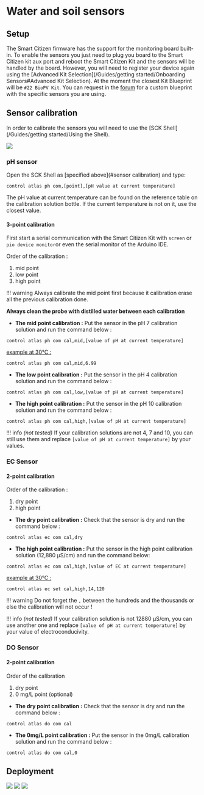 # Water and soil sensors

## Setup

The Smart Citizen firmware has the support for the monitoring board built-in. To enable the sensors you just need to plug you board to the Smart Citizen kit aux port and reboot the Smart Citizen Kit and the sensors will be handled by the board. However, you will need to register your device again using the [Advanced Kit Selection](/Guides/getting started/Onboarding Sensors#Advanced Kit Selection). At the moment the closest Kit Blueprint will be `#22 BioPV Kit`. You can request in the [forum](http://forum.smartcitizen.me) for a custom blueprint with the specific sensors you are using.

## Sensor calibration

In order to calibrate the sensors you will need to use the [SCK Shell](/Guides/getting started/Using the Shell).

![](https://i.imgur.com/wRIfhks.jpg)

### pH sensor

Open the SCK Shell as [specified above](#sensor calibration) and type:

```
control atlas ph com,[point],[pH value at current temperature]
```

The pH value at current temperature can be found on the reference table on the calibration solution bottle. If the current temperature is not on it, use the closest value.

#### 3-point calibration

First start a serial communication with the Smart Citizen Kit with `screen` or `pio device monitor`or even the serial monitor of the Arduino IDE.

Order of the calibration : 

1. mid point
2. low point
3. high point

!!! warning
    Always calibrate the mid point first because it calibration erase all the previous calibration done.

**Always clean the probe with distilled water between each calibration**

* **The mid point calibration :** Put the sensor in the pH 7 calibration solution and run the command below :

```
control atlas ph com cal,mid,[value of pH at current temperature]
```

<span style="text-decoration:underline">example at 30°C :</span> 

```
control atlas ph com cal,mid,6.99 
```

* **The low point calibration :** Put the sensor in the pH 4 calibration solution and run the command below :

```
control atlas ph com cal,low,[value of pH at current temperature]
```

* **The high point calibration :** Put the sensor in the pH 10 calibration solution and run the command below :

```
control atlas ph com cal,high,[value of pH at current temperature]
```

!!! info
    *(not tested)* If your calibration solutions are not 4, 7 and 10, you can still use them and replace `[value of pH at current temperature]` by your values.

### EC Sensor

#### 2-point calibration

Order of the calibration :

1. dry point
2. high point

* **The dry point calibration :** Check that the sensor is dry and run the command below :

```
control atlas ec com cal,dry
```

* **The high point calibration :** Put the sensor in the high point calibration solution (12,880 µS/cm) and run the command below:

```
control atlas ec com cal,high,[value of EC at current temperature]
```

<span style="text-decoration:underline">example at 30°C :</span> 

```
control atlas ec set cal,high,14,120 
```

!!! warning
    Do not forget the `,` between the hundreds and the thousands or else the calibration will not occur !

!!! info
    *(not tested)* If your calibration solution is not 12880 µS/cm, you can use another one and replace `[value of pH at current temperature]` by your value of electroconducivity.

### DO Sensor

#### 2-point calibration

Order of the calibration 

1. dry point
2. 0 mg/L point (optional)

* **The dry point calibration :** Check that the sensor is dry and run the command below :

```
control atlas do com cal
```

* **The 0mg/L point calibration :** Put the sensor in the 0mg/L calibration solution and run the command below :

```
control atlas do com cal,0
```

## Deployment

![](https://i.imgur.com/2EwPJJc.jpg)
![](https://i.imgur.com/2IHsDWq.jpg)
![](https://i.imgur.com/6w2y12F.jpg)